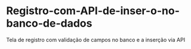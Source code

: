 # Registro-com-API-de-inser-o-no-banco-de-dados
Tela de registro com validação de campos no banco e a inserção via API
